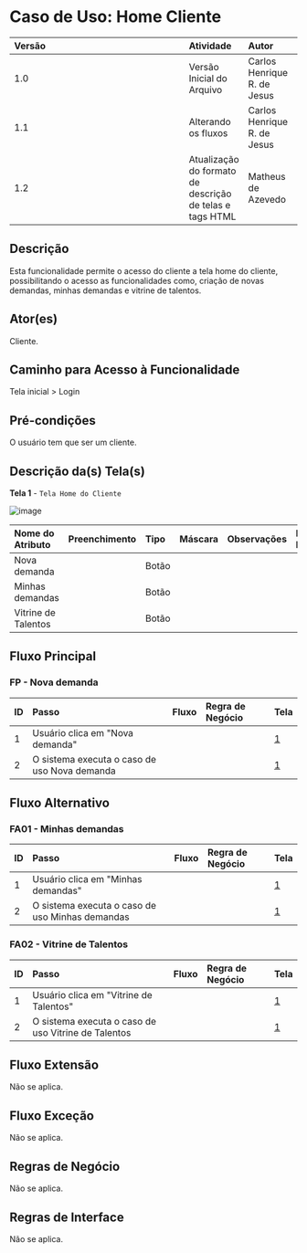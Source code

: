 # Caso de Uso: Home Cliente 
<a name="CC"></a>

| <div style="width:290px">Versão</div> | Atividade | Autor | Data |
|:------------|:----------------|:--------------|:----------------|
| 1.0 | Versão Inicial do Arquivo | Carlos Henrique R. de Jesus | 06/12/2023 |
| 1.1 | Alterando os fluxos | Carlos Henrique R. de Jesus | 26/02/2024 |
| 1.2 | Atualização do formato de descrição de telas e tags HTML | Matheus de Azevedo | 10/07/2024 |

## **Descrição**
Esta funcionalidade permite o acesso do cliente a tela home do cliente, possibilitando o acesso as funcionalidades como, criação de novas demandas, minhas demandas e vitrine de talentos.

## **Ator(es)**
Cliente.

## **Caminho para Acesso à Funcionalidade**
Tela inicial > Login

## **Pré-condições**
O usuário tem que ser um cliente.

## **Descrição da(s) Tela(s)**

<a name="tela1"></a>

**Tela 1** - `Tela Home do Cliente`

![image](https://github.com/FabricaDeSoftwareINF/ipelab/assets/106249672/388e040e-8566-48fc-b463-905777531ea5)

| Nome do Atributo | Preenchimento | Tipo | Máscara | Observações | Regra de Interface |
|:-----------------|:-------------:|:-----|:--------|:------------|:-------------------|
| Nova demanda | | Botão | | | |
| Minhas demandas | | Botão | | | |
| Vitrine de Talentos | | Botão | | | |

<a name="FP"></a>

## **Fluxo Principal**
### FP - Nova demanda

| ID | Passo | Fluxo | Regra de Negócio | Tela |
|:--------------|:----------------|:--------------|:----------------|:--------------|
| 1 | Usuário clica em "Nova demanda" | | | [1](#tela1) |
| 2 | O sistema executa o caso de uso Nova demanda | | | [1](#tela1) |

<a name="FA"></a>

## **Fluxo Alternativo**

<a name="FA01"></a>

### FA01 - Minhas demandas

| ID | Passo | Fluxo | Regra de Negócio | Tela |
|:--------------|:----------------|:--------------|:----------------|:--------------|
| 1 | Usuário clica em "Minhas demandas" | | | [1](#tela1) |
| 2 | O sistema executa o caso de uso Minhas demandas | | | [1](#tela1) |

<a name="FA02"></a>

### FA02 - Vitrine de Talentos

| ID | Passo | Fluxo | Regra de Negócio | Tela |
|:--------------|:----------------|:--------------|:----------------|:--------------|
| 1 | Usuário clica em "Vitrine de Talentos" | | | [1](#tela1) |
| 2 | O sistema executa o caso de uso Vitrine de Talentos | | | [1](#tela1) |


<a name="FE"></a>

## **Fluxo Extensão**

Não se aplica.

<a name="FEX"></a>

## **Fluxo Exceção**

Não se aplica.

<a name="RN"></a>

## Regras de Negócio

Não se aplica.

<a name="RI"></a>

## Regras de Interface 

Não se aplica.
